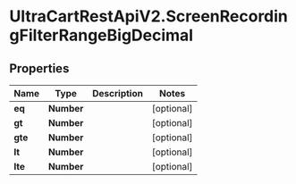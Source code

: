 # UltraCartRestApiV2.ScreenRecordingFilterRangeBigDecimal

## Properties

Name | Type | Description | Notes
------------ | ------------- | ------------- | -------------
**eq** | **Number** |  | [optional] 
**gt** | **Number** |  | [optional] 
**gte** | **Number** |  | [optional] 
**lt** | **Number** |  | [optional] 
**lte** | **Number** |  | [optional] 


